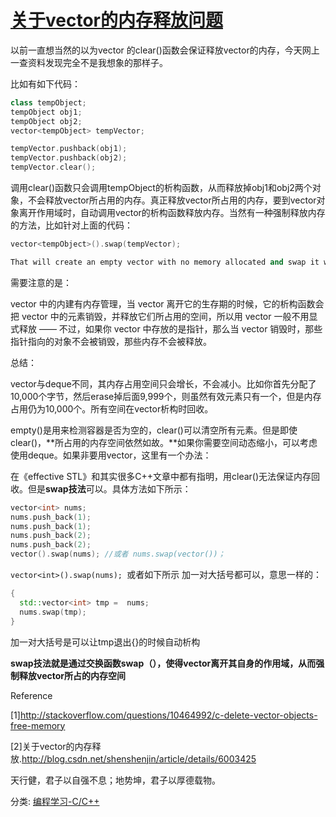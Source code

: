 # [关于vector的内存释放问题](https://www.cnblogs.com/jiayouwyhit/p/3878047.html)

以前一直想当然的以为vector 的clear()函数会保证释放vector的内存，今天网上一查资料发现完全不是我想象的那样子。

比如有如下代码：

```cpp
class tempObject;
tempObject obj1;
tempObject obj2;
vector<tempObject> tempVector;

tempVector.pushback(obj1);
tempVector.pushback(obj2);
tempVector.clear();
```

调用clear()函数只会调用tempObject的析构函数，从而释放掉obj1和obj2两个对象，不会释放vector所占用的内存。真正释放vector所占用的内存，要到vector对象离开作用域时，自动调用vector的析构函数释放内存。当然有一种强制释放内存的方法，比如针对上面的代码：

```cpp
vector<tempObject>().swap(tempVector);

That will create an empty vector with no memory allocated and swap it with tempVector, effectively deallocating the memory.
```

 

需要注意的是：

vector  中的内建有内存管理，当  vector  离开它的生存期的时候，它的析构函数会把  vector  中的元素销毁，并释放它们所占用的空间，所以用  vector  一般不用显式释放  ——  不过，如果你  vector  中存放的是指针，那么当  vector  销毁时，那些指针指向的对象不会被销毁，那些内存不会被释放。

 

总结：

vector与deque不同，其内存占用空间只会增长，不会减小。比如你首先分配了10,000个字节，然后erase掉后面9,999个，则虽然有效元素只有一个，但是内存占用仍为10,000个。所有空间在vector析构时回收。

empty()是用来检测容器是否为空的，clear()可以清空所有元素。但是即使clear()，**所占用的内存空间依然如故。**如果你需要空间动态缩小，可以考虑使用deque。如果非要用vector，这里有一个办法：

在《effective STL》和其实很多C++文章中都有指明，用clear()无法保证内存回收。但是**swap技法**可以。具体方法如下所示：

``` cpp
vector<int> nums;
nums.push_back(1);
nums.push_back(1);
nums.push_back(2);
nums.push_back(2);
vector().swap(nums); //或者 nums.swap(vector())；
```



`vector<int>().swap(nums); `或者如下所示 加一对大括号都可以，意思一样的： 

``` cpp
{ 
  std::vector<int> tmp =  nums;  
  nums.swap(tmp); 
}   
```



加一对大括号是可以让tmp退出{}的时候自动析构

**swap技法就是通过交换函数swap（），使得vector离开其自身的作用域，从而强制释放vector所占的内存空间**

 

 

 

 

Reference

[1]http://stackoverflow.com/questions/10464992/c-delete-vector-objects-free-memory

[2]关于vector的内存释放.http://blog.csdn.net/shenshenjin/article/details/6003425

天行健，君子以自强不息；地势坤，君子以厚德载物。

分类: [编程学习-C/C++](https://www.cnblogs.com/jiayouwyhit/category/475238.html)